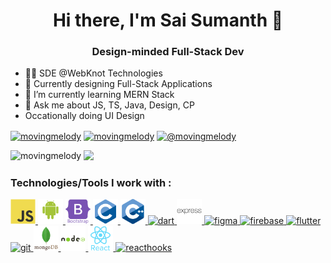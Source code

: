<h1 align="center">Hi there, I'm Sai Sumanth 🌱</h1>
<h3 align="center">Design-minded Full-Stack Dev</h3>
<!-- <p align="left"> <a href="https://github.com/ryo-ma/github-profile-trophy"><img src="https://github-profile-trophy.vercel.app/?username=movingmelody" alt="movingmelody" /></a> </p> -->

- 👨‍💻 SDE @WebKnot Technologies
- 🔭 Currently designing Full-Stack Applications
- 🌱 I’m currently learning MERN Stack
- 💬 Ask me about JS, TS, Java, Design, CP
- Occationally doing UI Design

<p align="left">
<a href="https://twitter.com/MovingMelody" target="blank"><img align="center" src="https://cdn.jsdelivr.net/npm/simple-icons@3.0.1/icons/twitter.svg" alt="movingmelody" height="30" width="40" /></a>
<a href="https://www.linkedin.com/in/movingmelody/" target="blank"><img align="center" src="https://cdn.jsdelivr.net/npm/simple-icons@3.0.1/icons/linkedin.svg" alt="movingmelody" height="30" width="40" /></a>
<a href="https://dev.to/movingmelody" target="blank"><img align="center" src="https://d2fltix0v2e0sb.cloudfront.net/dev-black.png" alt="@movingmelody" height="30" width="40" /></a>
</p>
<p><img align="left" src="https://github-readme-stats.vercel.app/api/top-langs?username=movingmelody&show_icons=true&locale=en&layout=compact&title_color=ffffff&icon_color=bb2acf&text_color=daf7dc&bg_color=151515" alt="movingmelody" /></p>
<p>&nbsp;<img src="https://github-readme-stats.vercel.app/api?username=movingmelody&&show_icons=true&count_private=true&title_color=ffffff&icon_color=bb2acf&text_color=daf7dc&bg_color=151515">
</p>
<h3 align="left">Technologies/Tools I work with : </h3>

<p align="left">
  <a href="https://developer.mozilla.org/en-US/docs/Web/JavaScript" target="_blank"> <img src="https://raw.githubusercontent.com/devicons/devicon/master/icons/javascript/javascript-original.svg" alt="javascript" width="40" height="40"/> </a> <a href="https://developer.android.com" target="_blank"> <img src="https://raw.githubusercontent.com/devicons/devicon/master/icons/android/android-original-wordmark.svg" alt="android" width="40" height="40"/> </a> <a href="https://getbootstrap.com" target="_blank"> <img src="https://raw.githubusercontent.com/devicons/devicon/master/icons/bootstrap/bootstrap-plain-wordmark.svg" alt="bootstrap" width="40" height="40"/> </a> <a href="https://www.cprogramming.com/" target="_blank"> <img src="https://raw.githubusercontent.com/devicons/devicon/master/icons/c/c-original.svg" alt="c" width="40" height="40"/> </a> <a href="https://www.w3schools.com/cpp/" target="_blank"> <img src="https://raw.githubusercontent.com/devicons/devicon/master/icons/cplusplus/cplusplus-original.svg" alt="cplusplus" width="40" height="40"/> </a> <a href="https://dart.dev" target="_blank"> <img src="https://www.vectorlogo.zone/logos/dartlang/dartlang-icon.svg" alt="dart" width="40" height="40"/> </a> <a href="https://expressjs.com" target="_blank"> <img src="https://raw.githubusercontent.com/devicons/devicon/master/icons/express/express-original-wordmark.svg" alt="express" width="40" height="40"/> </a> <a href="https://www.figma.com/" target="_blank"> <img src="https://www.vectorlogo.zone/logos/figma/figma-icon.svg" alt="figma" width="40" height="40"/> </a> <a href="https://firebase.google.com/" target="_blank"> <img src="https://www.vectorlogo.zone/logos/firebase/firebase-icon.svg" alt="firebase" width="40" height="40"/> </a> <a href="https://flutter.dev" target="_blank"> <img src="https://www.vectorlogo.zone/logos/flutterio/flutterio-icon.svg" alt="flutter" width="40" height="40"/> </a> <a href="https://git-scm.com/" target="_blank"> <img src="https://www.vectorlogo.zone/logos/git-scm/git-scm-icon.svg" alt="git" width="40" height="40"/> </a>  <a href="https://www.mongodb.com/" target="_blank"> <img src="https://raw.githubusercontent.com/devicons/devicon/master/icons/mongodb/mongodb-original-wordmark.svg" alt="mongodb" width="40" height="40"/> </a> <a href="https://nodejs.org" target="_blank"> <img src="https://raw.githubusercontent.com/devicons/devicon/master/icons/nodejs/nodejs-original-wordmark.svg" alt="nodejs" width="40" height="40"/> </a>  <a href="https://reactjs.org/" target="_blank"> <img src="https://raw.githubusercontent.com/devicons/devicon/master/icons/react/react-original-wordmark.svg" alt="react" width="40" height="40"/> </a> <a href="https://reactjs.org/docs/hooks-intro.html" target="_blank"> <img src="https://miro.medium.com/max/768/1*0j4xd4B_o-jxiaM9QYqgWw.png" alt="reacthooks" width="40" height="40"/> </a>  </p>
